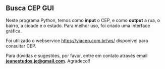 ## Busca CEP GUI

Neste programa Python, temos como **input** o CEP, 
e como **output** a rua, o bairro, a cidade e o estado. 
Para melhor uso, foi criado uma interface gráfica.

Foi utilizado o webservice https://viacep.com.br/ws/
disponível para consultar CEP.

Para dúvidas e sugestões, por favor, entre em contato através
email <b><a>jeanestudos.je@gmail.com</a></b>. Agradeço!!